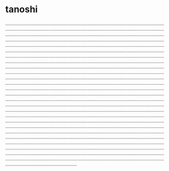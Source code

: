 # tanoshi
................................................................................................................................................................................................................................................................................................................................................................................................................................................................................................................................................................................................................................................................................................................................................................................................................................................................................................................................................................................................................................................................................................................................................................................................................................................................................................................................................................................................................................................................................................................................................................................................................................................................................................................................................................................................................................................................................................................................................................................................................................................................................................................................................................................................................................................................................................................................................................................................................................................................................................................................................................................................................................................................................................................................................................................................................................................................................................................................................................................................................................................................................................................................................................................................................................................................................................................................................................................................................